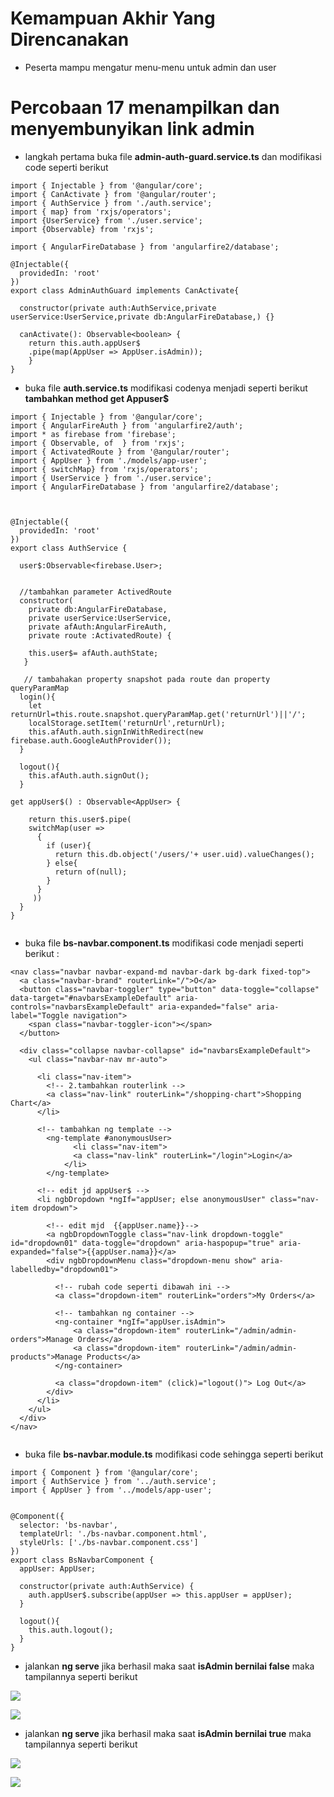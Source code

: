 # Kemampuan Akhir Yang Direncanakan

- Peserta mampu mengatur menu-menu untuk admin dan user 

# Percobaan 17 menampilkan dan menyembunyikan link admin 
- langkah pertama  buka file **admin-auth-guard.service.ts** dan modifikasi code seperti berikut

```
import { Injectable } from '@angular/core';
import { CanActivate } from '@angular/router';
import { AuthService } from './auth.service';
import { map} from 'rxjs/operators';
import {UserService} from './user.service';
import {Observable} from 'rxjs';

import { AngularFireDatabase } from 'angularfire2/database';

@Injectable({
  providedIn: 'root'
})
export class AdminAuthGuard implements CanActivate{

  constructor(private auth:AuthService,private userService:UserService,private db:AngularFireDatabase,) {}
  
  canActivate(): Observable<boolean> {
    return this.auth.appUser$
    .pipe(map(AppUser => AppUser.isAdmin));
    }
}

```

- buka file **auth.service.ts** modifikasi codenya menjadi seperti berikut **tambahkan method get Appuser$**

```
import { Injectable } from '@angular/core';
import { AngularFireAuth } from 'angularfire2/auth';
import * as firebase from 'firebase';
import { Observable, of  } from 'rxjs';
import { ActivatedRoute } from '@angular/router';
import { AppUser } from './models/app-user';
import { switchMap} from 'rxjs/operators';
import { UserService } from './user.service';
import { AngularFireDatabase } from 'angularfire2/database';



@Injectable({
  providedIn: 'root'
})
export class AuthService {

  user$:Observable<firebase.User>;
 
  
  //tambahkan parameter ActivedRoute
  constructor(
    private db:AngularFireDatabase,
    private userService:UserService,
    private afAuth:AngularFireAuth, 
    private route :ActivatedRoute) {

    this.user$= afAuth.authState;
   }

   // tambahakan property snapshot pada route dan property queryParamMap
  login(){
    let returnUrl=this.route.snapshot.queryParamMap.get('returnUrl')||'/';
    localStorage.setItem('returnUrl',returnUrl);
    this.afAuth.auth.signInWithRedirect(new firebase.auth.GoogleAuthProvider());
  }

  logout(){
    this.afAuth.auth.signOut();
  }
 
get appUser$() : Observable<AppUser> {
  
    return this.user$.pipe(
    switchMap(user =>
      {
        if (user){
          return this.db.object('/users/'+ user.uid).valueChanges();
        } else{
          return of(null);
        }
      }
     ))
  }
}


```
- buka file **bs-navbar.component.ts** modifikasi code menjadi seperti berikut :

```
<nav class="navbar navbar-expand-md navbar-dark bg-dark fixed-top">
  <a class="navbar-brand" routerLink="/">O</a>
  <button class="navbar-toggler" type="button" data-toggle="collapse" data-target="#navbarsExampleDefault" aria-controls="navbarsExampleDefault" aria-expanded="false" aria-label="Toggle navigation">
    <span class="navbar-toggler-icon"></span>
  </button>

  <div class="collapse navbar-collapse" id="navbarsExampleDefault">
    <ul class="navbar-nav mr-auto">

      <li class="nav-item">
        <!-- 2.tambahkan routerlink -->
        <a class="nav-link" routerLink="/shopping-chart">Shopping Chart</a>
      </li>

      <!-- tambahkan ng template -->
        <ng-template #anonymousUser>
              <li class="nav-item">
              <a class="nav-link" routerLink="/login">Login</a>
            </li>
        </ng-template>
   
      <!-- edit jd appUser$ -->
      <li ngbDropdown *ngIf="appUser; else anonymousUser" class="nav-item dropdown">

        <!-- edit mjd  {{appUser.name}}-->
        <a ngbDropdownToggle class="nav-link dropdown-toggle" id="dropdown01" data-toggle="dropdown" aria-haspopup="true" aria-expanded="false">{{appUser.nama}}</a>
        <div ngbDropdownMenu class="dropdown-menu show" aria-labelledby="dropdown01">

          <!-- rubah code seperti dibawah ini -->
          <a class="dropdown-item" routerLink="orders">My Orders</a>

          <!-- tambahkan ng container -->
          <ng-container *ngIf="appUser.isAdmin">
              <a class="dropdown-item" routerLink="/admin/admin-orders">Manage Orders</a>
              <a class="dropdown-item" routerLink="/admin/admin-products">Manage Products</a>
          </ng-container>
         
          <a class="dropdown-item" (click)="logout()"> Log Out</a>
        </div>
      </li>
    </ul>
  </div>
</nav>


```
- buka file **bs-navbar.module.ts** modifikasi code sehingga seperti berikut

```
import { Component } from '@angular/core';
import { AuthService } from '../auth.service';
import { AppUser } from '../models/app-user';


@Component({
  selector: 'bs-navbar',
  templateUrl: './bs-navbar.component.html',
  styleUrls: ['./bs-navbar.component.css']
})
export class BsNavbarComponent {
  appUser: AppUser;

  constructor(private auth:AuthService) {
    auth.appUser$.subscribe(appUser => this.appUser = appUser);
  }

  logout(){
    this.auth.logout();
  }
}
```
- jalankan **ng serve** jika berhasil maka saat **isAdmin bernilai false** maka tampilannya seperti berikut

![](image/chapter2/img23.png)

![](image/chapter2/img24.png)

- jalankan **ng serve** jika berhasil maka saat **isAdmin bernilai true** maka tampilannya seperti berikut

![](image/chapter2/img25.png)

![](image/chapter2/img26.png)
